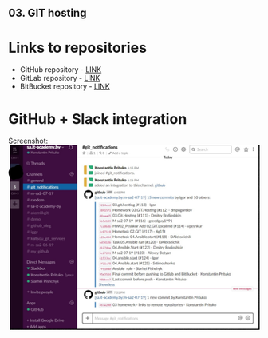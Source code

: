 ## 03. GIT hosting

# Links to repositories

- GitHub repository - [LINK](https://github.com/Kinstintin/super_puper_project)
- GitLab repository - [LINK](https://gitlab.com/Kinstintin/super_puper_project)
- BitBucket repository - [LINK](https://bitbucket.org/Kinstintin/super_puper_project/)


# GitHub + Slack integration

Screenshot:
![alt text](./files/github_slack_integration.jpg)
